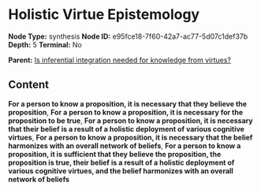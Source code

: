 # Holistic Virtue Epistemology

**Node Type:** synthesis
**Node ID:** e95fce18-7f60-42a7-ac77-5d07c1def37b
**Depth:** 5
**Terminal:** No

**Parent:** [Is inferential integration needed for knowledge from virtues?](is-inferential-integration-needed-for-knowledge-from-virtues-antithesis-cbe0079f-64f9-469a-baf4-831e182422c6.md)

## Content

**For a person to know a proposition, it is necessary that they believe the proposition**, **For a person to know a proposition, it is necessary for the proposition to be true**, **For a person to know a proposition, it is necessary that their belief is a result of a holistic deployment of various cognitive virtues**, **For a person to know a proposition, it is necessary that the belief harmonizes with an overall network of beliefs**, **For a person to know a proposition, it is sufficient that they believe the proposition, the proposition is true, their belief is a result of a holistic deployment of various cognitive virtues, and the belief harmonizes with an overall network of beliefs**
